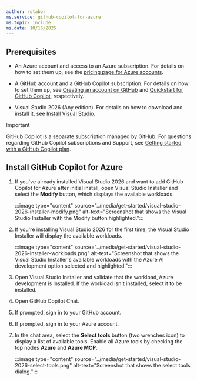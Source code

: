 ```yaml
---
author: rotabor
ms.service: github-copilot-for-azure
ms.topic: include
ms.date: 10/16/2025
---
```


## Prerequisites

- An Azure account and access to an Azure subscription. For details on how to set them up, see the [pricing page for Azure accounts](https://azure.microsoft.com/pricing/purchase-options/azure-account).

- A GitHub account and a GitHub Copilot subscription. For details on how to set them up, see [Creating an account on GitHub](https://docs.github.com/en/get-started/start-your-journey/creating-an-account-on-github) and [Quickstart for GitHub Copilot](https://docs.github.com/en/copilot/quickstart), respectively.

- Visual Studio 2026 (Any edition). For details on how to download and install it, see [Install Visual Studio](/visualstudio/install/install-visual-studio).

>[!IMPORTANT]
>GitHub Copilot is a separate subscription managed by GitHub. For questions regarding GitHub Copilot subscriptions and Support, see [Getting started with a GitHub Copilot plan](https://docs.github.com/en/copilot/how-tos/manage-your-account/get-started-with-a-copilot-plan).


## Install GitHub Copilot for Azure

1. If you've already installed Visual Studio 2026 and want to add GitHub Copilot for Azure after initial install, open Visual Studio Installer and select the **Modify** button, which displays the available workloads.

   :::image type="content" source="../media/get-started/visual-studio-2026-installer-modify.png" alt-text="Screenshot that shows the Visual Studio Installer with the Modify button highlighted.":::

1. If you're installing Visual Studio 2026 for the first time, the Visual Studio Installer will display the available workloads.

   :::image type="content" source="../media/get-started/visual-studio-2026-installer-workloads.png" alt-text="Screenshot that shows the Visual Studio Installer's available workloads with the Azure AI development option selected and highlighted.":::

1. Open Visual Studio Installer and validate that the workload, Azure development is installed. If the workload isn't installed, select it to be installed. 

1. Open GitHub Copilot Chat. 

1. If prompted, sign in to your GitHub account. 

1. If prompted, sign in to your Azure account. 

1. In the chat area, select the **Select tools** button (two wrenches icon) to display a list of available tools. Enable all Azure tools by checking the top nodes **Azure** and **Azure MCP**.

   :::image type="content" source="../media/get-started/visual-studio-2026-select-tools.png" alt-text="Screenshot that shows the select tools dialog.":::
